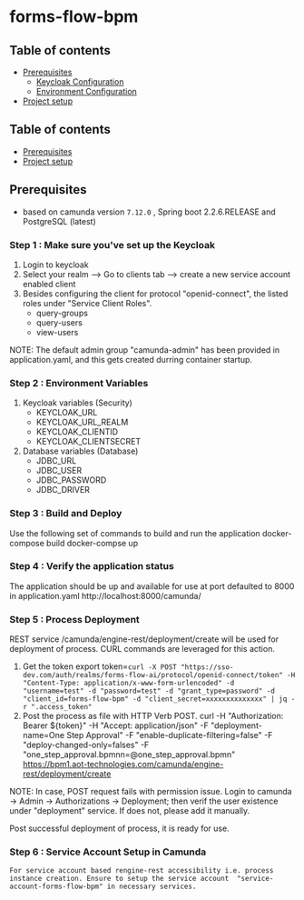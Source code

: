 # **forms-flow-bpm**

## Table of contents
* [Prerequisites](#prerequisites)
    * [Keycloak Configuration](#keycloak-configuration)
    * [Environment Configuration](#environment-configuration)
* [Project setup](#project-setup)

## Table of contents
* [Prerequisites](#pre-requisites)
* [Project setup](#project-setups)

## Prerequisites

- based on camunda version `7.12.0` , Spring boot 2.2.6.RELEASE and PostgreSQL (latest)

### Step 1 : Make sure you've set up the Keycloak 

1. Login to keycloak
2. Select your realm --> Go to clients tab --> create a new service account enabled client 
3. Besides configuring the client for protocol "openid-connect", the listed roles under "Service Client Roles".
    * query-groups
    * query-users
    * view-users
    
 NOTE: The default admin group "camunda-admin" has been provided in application.yaml, and this gets created durring container startup.
 
### Step 2 : Environment Variables

1. Keycloak variables (Security)
    * KEYCLOAK_URL
    * KEYCLOAK_URL_REALM
    * KEYCLOAK_CLIENTID
    * KEYCLOAK_CLIENTSECRET
2. Database variables (Database)
    * JDBC_URL
    * JDBC_USER
    * JDBC_PASSWORD
    * JDBC_DRIVER

### Step 3 : Build and Deploy

   Use the following set of commands to build and run the application
      docker-compose build
      docker-compse up
      
### Step 4 : Verify the application status

   The application should be up and available for use at port defaulted to 8000 in application.yaml http://localhost:8000/camunda/
   
### Step 5 : Process Deployment

   REST service /camunda/engine-rest/deployment/create will be used for deployment of process.
   CURL commands are leveraged for this action. 
   1. Get the token
      export token=`curl -X POST "https://sso-dev.com/auth/realms/forms-flow-ai/protocol/openid-connect/token" -H "Content-Type: application/x-www-form-urlencoded" -d "username=test" -d "password=test" -d "grant_type=password" -d "client_id=forms-flow-bpm" -d "client_secret=xxxxxxxxxxxxxx" | jq -r ".access_token"`
   2. Post the process as file with HTTP Verb POST.
   curl -H "Authorization: Bearer ${token}" -H "Accept: application/json" -F "deployment-name=One Step Approval" -F "enable-duplicate-filtering=false" -F "deploy-changed-only=falses" -F "one_step_approval.bpmnn=@one_step_approval.bpmn"  https://bpm1.aot-technologies.com/camunda/engine-rest/deployment/create
   
   NOTE: In case, POST request fails with permission issue. Login to camunda -> Admin -> Authorizations -> Deployment; then verif the user existence under "deployment" service. If does not, please add it manually. 
   
Post successful deployment of process, it is ready for use.
   
   ### Step 6 : Service Account Setup in Camunda
   
    For service account based rengine-rest accessibility i.e. process instance creation. Ensure to setup the service account  "service-account-forms-flow-bpm" in necessary services.
   
   






